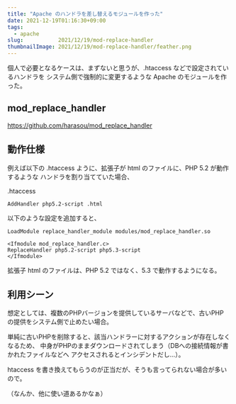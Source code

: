 ```yaml
---
title: "Apache のハンドラを差し替えるモジュールを作った"
date: 2021-12-19T01:16:30+09:00
tags:
  - apache
slug:           2021/12/19/mod-replace-handler
thumbnailImage: 2021/12/19/mod-replace-handler/feather.png
---
```


個人で必要となるケースは、まずないと思うが、.htaccess などで設定されているハンドラを
システム側で強制的に変更するような Apache のモジュールを作った。

<!--more-->

mod_replace_handler
-----------------------------------------------------------------------------------

https://github.com/harasou/mod_replace_handler

動作仕様
-----------------------------------------------------------------------------------

例えば以下の .htaccess ように、拡張子が html のファイルに、PHP 5.2 が動作するような
ハンドラを割り当てていた場合、

.htaccess
```
AddHandler php5.2-script .html
```

以下のような設定を追加すると、

```
LoadModule replace_handler_module modules/mod_replace_handler.so

<Ifmodule mod_replace_handler.c>
ReplaceHandler php5.2-script php5.3-script
</Ifmodule>
```

拡張子 html のファイルは、PHP 5.2 ではなく、5.3 で動作するようになる。

利用シーン
-----------------------------------------------------------------------------------

想定としては、複数のPHPバージョンを提供しているサーバなどで、古いPHP の提供をシステム側で止めたい場合。

単純に古いPHPを削除すると、該当ハンドラーに対するアクションが存在しなくなるため、
中身がPHPのままダウンロードされてしまう（DBへの接続情報が書かれたファイルなどへ
アクセスされるとインシデントだし...）。

htaccess を書き換えてもらうのが正当だが、そうも言ってられない場合が多いので。

（なんか、他に使い道あるかなぁ）


<!--links-->
